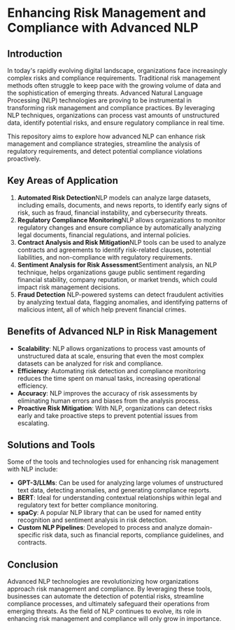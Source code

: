 
# Enhancing Risk Management and Compliance with Advanced NLP

## Introduction

In today's rapidly evolving digital landscape, organizations face increasingly complex risks and compliance requirements. Traditional risk management methods often struggle to keep pace with the growing volume of data and the sophistication of emerging threats. Advanced Natural Language Processing (NLP) technologies are proving to be instrumental in transforming risk management and compliance practices. By leveraging NLP techniques, organizations can process vast amounts of unstructured data, identify potential risks, and ensure regulatory compliance in real time.

This repository aims to explore how advanced NLP can enhance risk management and compliance strategies, streamline the analysis of regulatory requirements, and detect potential compliance violations proactively.

## Key Areas of Application

1. **Automated Risk Detection**NLP models can analyze large datasets, including emails, documents, and news reports, to identify early signs of risk, such as fraud, financial instability, and cybersecurity threats.
2. **Regulatory Compliance Monitoring**NLP allows organizations to monitor regulatory changes and ensure compliance by automatically analyzing legal documents, financial regulations, and internal policies.
3. **Contract Analysis and Risk Mitigation**NLP tools can be used to analyze contracts and agreements to identify risk-related clauses, potential liabilities, and non-compliance with regulatory requirements.
4. **Sentiment Analysis for Risk Assessment**Sentiment analysis, an NLP technique, helps organizations gauge public sentiment regarding financial stability, company reputation, or market trends, which could impact risk management decisions.
5. **Fraud Detection**
   NLP-powered systems can detect fraudulent activities by analyzing textual data, flagging anomalies, and identifying patterns of malicious intent, all of which help prevent financial crimes.

## Benefits of Advanced NLP in Risk Management

- **Scalability**: NLP allows organizations to process vast amounts of unstructured data at scale, ensuring that even the most complex datasets can be analyzed for risk and compliance.
- **Efficiency**: Automating risk detection and compliance monitoring reduces the time spent on manual tasks, increasing operational efficiency.
- **Accuracy**: NLP improves the accuracy of risk assessments by eliminating human errors and biases from the analysis process.
- **Proactive Risk Mitigation**: With NLP, organizations can detect risks early and take proactive steps to prevent potential issues from escalating.

## Solutions and Tools

Some of the tools and technologies used for enhancing risk management with NLP include:

- **GPT-3/LLMs**: Can be used for analyzing large volumes of unstructured text data, detecting anomalies, and generating compliance reports.
- **BERT**: Ideal for understanding contextual relationships within legal and regulatory text for better compliance monitoring.
- **spaCy**: A popular NLP library that can be used for named entity recognition and sentiment analysis in risk detection.
- **Custom NLP Pipelines**: Developed to process and analyze domain-specific risk data, such as financial reports, compliance guidelines, and contracts.

## Conclusion

Advanced NLP technologies are revolutionizing how organizations approach risk management and compliance. By leveraging these tools, businesses can automate the detection of potential risks, streamline compliance processes, and ultimately safeguard their operations from emerging threats. As the field of NLP continues to evolve, its role in enhancing risk management and compliance will only grow in importance.
